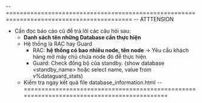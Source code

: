 --==========================================================================================
-- ATTTENSION
  - Cần đọc báo cáo cũ để trả lời các câu hỏi sau:
    * **Danh sách tên những Database cần thực hiện**
    * Hệ thống là RAC hay Guard
      - RAC: **hệ thống có bao nhiêu node, tên node** -> Yêu cầu khách hàng mở máy chủ chứa node đó để thực hiện
      - Guard: Check đồng bộ của standby. (show database <standby_name> hoặc select name, value from v%dataguard_stats)
    * Kiểm tra ngay kết quả file database_information.html
--==========================================================================================
    
